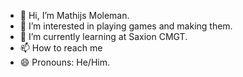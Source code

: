 - 👋 Hi, I’m Mathijs Moleman.
- 👀 I’m interested in playing games and making them.
- 🌱 I’m currently learning at Saxion CMGT.
- 📫 How to reach me  
- 😄 Pronouns: He/Him.



<!---
MathijsMoleman/MathijsMoleman is a ✨ special ✨ repository because its `README.md` (this file) appears on your GitHub profile.
You can click the Preview link to take a look at your changes.
--->
